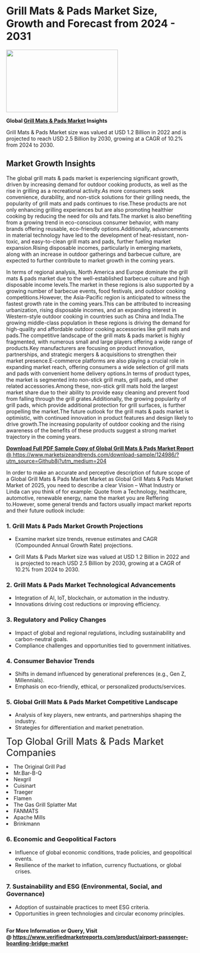 <H1>Grill Mats & Pads Market Size, Growth and Forecast from 2024 - 2031</H1><img class="aligncenter size-medium wp-image-584254" src="https://thirdeyenews.in/wp-content/uploads/2024/09/Global-Market-Research-300x168.jpeg" alt="" width="300" height="168" /><p><strong>Global&nbsp;<a href="https://www.marketsizeandtrends.com/download-sample/124986/?utm_source=Github8j?utm_medium=204">Grill Mats & Pads Market</a> Insights</strong></p><p>Grill Mats & Pads Market size was valued at USD 1.2 Billion in 2022 and is projected to reach USD 2.5 Billion by 2030, growing at a CAGR of 10.2% from 2024 to 2030.</p><p><h2>Market Growth Insights</h2> <p>The global grill mats & pads market is experiencing significant growth, driven by increasing demand for outdoor cooking products, as well as the rise in grilling as a recreational activity.As more consumers seek convenience, durability, and non-stick solutions for their grilling needs, the popularity of grill mats and pads continues to rise.These products are not only enhancing grilling experiences but are also promoting healthier cooking by reducing the need for oils and fats.The market is also benefiting from a growing trend in eco-conscious consumer behavior, with many brands offering reusable, eco-friendly options.Additionally, advancements in material technology have led to the development of heat-resistant, non-toxic, and easy-to-clean grill mats and pads, further fueling market expansion.Rising disposable incomes, particularly in emerging markets, along with an increase in outdoor gatherings and barbecue culture, are expected to further contribute to market growth in the coming years.</p> <p><a href="#"></a></p> <p>In terms of regional analysis, North America and Europe dominate the grill mats & pads market due to the well-established barbecue culture and high disposable income levels.The market in these regions is also supported by a growing number of barbecue events, food festivals, and outdoor cooking competitions.However, the Asia-Pacific region is anticipated to witness the fastest growth rate in the coming years.This can be attributed to increasing urbanization, rising disposable incomes, and an expanding interest in Western-style outdoor cooking in countries such as China and India.The growing middle-class population in these regions is driving the demand for high-quality and affordable outdoor cooking accessories like grill mats and pads.The competitive landscape of the grill mats & pads market is highly fragmented, with numerous small and large players offering a wide range of products.Key manufacturers are focusing on product innovation, partnerships, and strategic mergers & acquisitions to strengthen their market presence.E-commerce platforms are also playing a crucial role in expanding market reach, offering consumers a wide selection of grill mats and pads with convenient home delivery options.In terms of product types, the market is segmented into non-stick grill mats, grill pads, and other related accessories.Among these, non-stick grill mats hold the largest market share due to their ability to provide easy cleaning and prevent food from falling through the grill grates.Additionally, the growing popularity of grill pads, which provide additional protection for grill surfaces, is further propelling the market.The future outlook for the grill mats & pads market is optimistic, with continued innovation in product features and design likely to drive growth.The increasing popularity of outdoor cooking and the rising awareness of the benefits of these products suggest a strong market trajectory in the coming years.</p> <p><a href="#"></p><p><span class=""><strong>Download Full PDF Sample Copy of Global Grill Mats & Pads Market Report</strong> @ <a href="https://www.marketsizeandtrends.com/download-sample/124986/?utm_source=Github8j?utm_medium=204" target="_blank">https://www.marketsizeandtrends.com/download-sample/124986/?utm_source=Github8j?utm_medium=204</a></span></p><p>In order to make an accurate and perceptive description of future scope of a Global&nbsp;Grill Mats & Pads Market Market as Global&nbsp;Grill Mats & Pads Market Market of 2025, you need to describe a clear Vision &ndash; What Industry or Linda can you think of for example: Quote from a Technology, healthcare, automotive, renewable energy, name the market you are Reffering to.However, some general trends and factors usually impact market reports and their future outlook include:</p><h3>1.&nbsp;<strong>Grill Mats & Pads Market Growth Projections</strong></h3><ul><li>Examine market size trends, revenue estimates and CAGR (Compounded Annual Growth Rate) projections.</li><li><p>Grill Mats & Pads Market size was valued at USD 1.2 Billion in 2022 and is projected to reach USD 2.5 Billion by 2030, growing at a CAGR of 10.2% from 2024 to 2030.</p></li></ul><h3>2.&nbsp;<strong>Grill Mats & Pads Market Technological Advancements</strong></h3><ul><li>Integration of AI, IoT, blockchain, or automation in the industry.</li><li>Innovations driving cost reductions or improving efficiency.</li></ul><h3>3.&nbsp;<strong>Regulatory and Policy Changes</strong></h3><ul><li>Impact of global and regional regulations, including sustainability and carbon-neutral goals.</li><li>Compliance challenges and opportunities tied to government initiatives.</li></ul><h3>4.&nbsp;<strong>Consumer Behavior Trends</strong></h3><ul><li>Shifts in demand influenced by generational preferences (e.g., Gen Z, Millennials).</li><li>Emphasis on eco-friendly, ethical, or personalized products/services.</li></ul><h3>5.&nbsp;<strong>Global Grill Mats & Pads Market Competitive Landscape</strong></h3><ul><li>Analysis of key players, new entrants, and partnerships shaping the industry.</li><li>Strategies for differentiation and market penetration.</li></ul><p data-pm-slice="1 1 []"><span style="color: inherit; font-family: inherit; font-size: 25px;">Top Global Grill Mats & Pads Market Companies</span></p><div class="" data-test-id=""><p><li>The Original Grill Pad</li><li> Mr.Bar-B-Q</li><li> Nexgril</li><li> Cuisinart</li><li> Traeger</li><li> Flamen</li><li> The Gas Grill Splatter Mat</li><li> FANMATS</li><li> Apache Mills</li><li> Brinkmann</li></p></div><h3>6.&nbsp;<strong>Economic and Geopolitical Factors</strong></h3><ul><li>Influence of global economic conditions, trade policies, and geopolitical events.</li><li>Resilience of the market to inflation, currency fluctuations, or global crises.</li></ul><h3>7.&nbsp;<strong>Sustainability and ESG (Environmental, Social, and Governance)</strong></h3><ul><li>Adoption of sustainable practices to meet ESG criteria.</li><li>Opportunities in green technologies and circular economy principles.</li></ul><h2><strong style="font-size: 14px;">For More Information or Query, Visit @&nbsp;</strong><a style="background-color: #ffffff; font-size: 14px;" href="https://www.marketsizeandtrends.com/report/grill-mats-pads-market/" target="_blank">https://www.verifiedmarketreports.com/product/airport-passenger-boarding-bridge-market</a></h2>